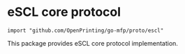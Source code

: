 # eSCL core protocol

```
import "github.com/OpenPrinting/go-mfp/proto/escl"
```

This package provides eSCL core protocol implementation.

<!-- vim:ts=8:sw=4:et:textwidth=72
-->
